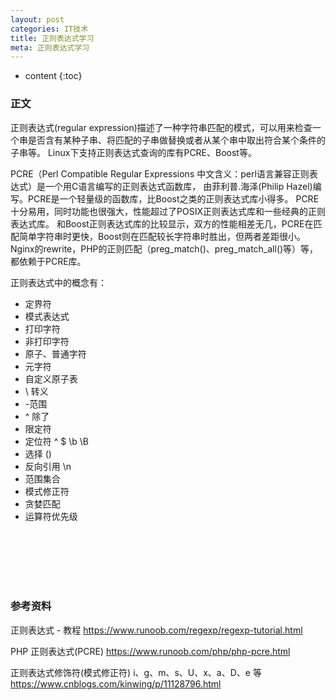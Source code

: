 ```yaml
---
layout: post
categories: IT技术
title: 正则表达式学习
meta: 正则表达式学习
---
```

* content
{:toc}

### 正文

正则表达式(regular expression)描述了一种字符串匹配的模式，可以用来检查一个串是否含有某种子串、将匹配的子串做替换或者从某个串中取出符合某个条件的子串等。
Linux下支持正则表达式查询的库有PCRE、Boost等。

PCRE（Perl Compatible Regular Expressions 中文含义：perl语言兼容正则表达式）是一个用C语言编写的正则表达式函数库，
由菲利普.海泽(Philip Hazel)编写。PCRE是一个轻量级的函数库，比Boost之类的正则表达式库小得多。
PCRE十分易用，同时功能也很强大，性能超过了POSIX正则表达式库和一些经典的正则表达式库。
和Boost正则表达式库的比较显示，双方的性能相差无几，PCRE在匹配简单字符串时更快，Boost则在匹配较长字符串时胜出，但两者差距很小。
Nginx的rewrite，PHP的正则匹配（preg_match()、preg_match_all()等）等，都依赖于PCRE库。

正则表达式中的概念有：
* 定界符
* 模式表达式
* 打印字符
* 非打印字符
* 原子、普通字符
* 元字符
* 自定义原子表
* \ 转义
* -范围
* ^ 除了
* 限定符
* 定位符  ^ $ \b \B 
* 选择 ()
* 反向引用 \n
* 范围集合
* 模式修正符
* 贪婪匹配
* 运算符优先级


<br/><br/><br/><br/><br/>
### 参考资料

正则表达式 - 教程 <https://www.runoob.com/regexp/regexp-tutorial.html>

PHP 正则表达式(PCRE) <https://www.runoob.com/php/php-pcre.html>

正则表达式修饰符(模式修正符) i、g、m、s、U、x、a、D、e 等 <https://www.cnblogs.com/kinwing/p/11128796.html>
